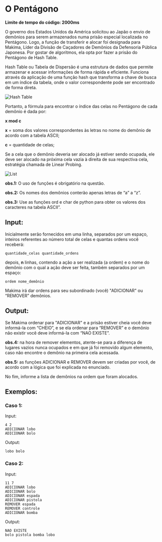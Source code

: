 # O Pentágono

**Limite de tempo do código: 2000ms**

O governo dos Estados Unidos da América solicitou ao Japão o envio de demônios para serem armazenados numa prisão especial localizada no Pentágono. Logo, a função de transferir e alocar foi designada para Makima, Líder da Divisão de Caçadores de Demônios da Defensoria Pública Japonesa. Por gostar de algoritmos, ela opta por fazer a prisão do Pentágono de Hash Table.

Hash Table ou Tabela de Dispersão é uma estrutura de dados que permite armazenar e acessar informações de forma rápida e eficiente. Funciona através da aplicação de uma função hash que transforma a chave de busca em um índice da tabela, onde o valor correspondente pode ser encontrado de forma direta.

![Hash Table](https://miro.medium.com/v2/resize:fit:720/1*IYmk2KnjtYu5gLihyDSTdg.gif)

Portanto, a fórmula para encontrar o índice das celas no Pentágono de cada demônio é dada por:

**x mod c**

**x** = soma dos valores correspondentes às letras no nome do demônio de acordo com a tabela ASCII;

**c** = quantidade de celas;

Se a cela que o demônio deveria ser alocado já estiver sendo ocupada, ele deve ser alocado na próxima cela vazia à direita de sua respectiva cela, estratégia chamada de Linear Probing.

![List](https://miro.medium.com/v2/resize:fit:720/1*TTNMxY5I27Ti3IbcyWIWTw.gif)

**obs.1:** O uso de funções é obrigatório na questão.

**obs.2:** Os nomes dos demônios conterão apenas letras de “a” a “z”.

**obs.3:** Use as funções ord e char de python para obter os valores dos caracteres na tabela ASCII”.

## Input:

Inicialmente serão fornecidos em uma linha, separados por um espaço, inteiros referentes ao número total de celas e quantas ordens você receberá:

```
quantidade_celas quantidade_ordens
```

depois, **n** linhas, contendo a ação a ser realizada (a ordem) e o nome do demônio com o qual a ação deve ser feita, também separados por um espaço:

```
ordem nome_demônio
```

Makima irá dar ordens para seu subordinado (você) "ADICIONAR" ou “REMOVER” demônios.

## Output:

Se Makima ordenar para "ADICIONAR" e a prisão estiver cheia você deve informá-la com “CHEIO”, e se ela ordenar para “REMOVER” e o demônio não existir você deve informá-la com “NAO EXISTE”.

**obs.4:** na hora de remover elementos, atente-se para a diferença de lugares vazios nunca ocupados e em que já foi removido algum elemento, caso não encontre o demônio na primeira cela acessada.

**obs.5:** as funções ADICIONAR e REMOVER devem ser criadas por você, de acordo com a lógica que foi explicada no enunciado.

No fim, informe a lista de demônios na ordem que foram alocados.

## Exemplos:

### Caso 1:

Input:
```
4 2
ADICIONAR lobo
ADICIONAR bolo
```

Output:
```
lobo bolo
```

### Caso 2:

Input:
```
11 7
ADICIONAR lobo
ADICIONAR bolo
ADICIONAR espada
ADICIONAR pistola
REMOVER espada
REMOVER controle
ADICIONAR bomba
```

Output:
```
NAO EXISTE
bolo pistola bomba lobo
```